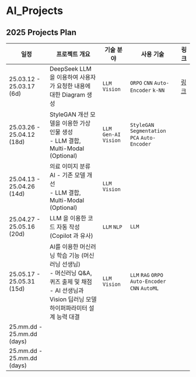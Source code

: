 # AI_Projects

## 2025 Projects Plan

| 일정                         | 프로젝트 개요                                                                                             | 기술 분야                               | 사용 기술                                                                    | 링크                                                                 |
|----------------------------|-----------------------------------------------------------------------------------------------------|-------------------------------------|--------------------------------------------------------------------------|--------------------------------------------------------------------|
| 25.03.12 - 25.03.17 (6d)   | DeepSeek LLM 을 이용하여 사용자가 요청한 내용에 대한 Diagram 생성                                                      | ```LLM``` ```Vision```              | ```ORPO``` ```CNN``` ```Auto-Encoder``` ```k-NN```                       | [링크](%5B2025.03.12%20-%20%5D%20DeepSeek%20LLM%20으로%20Diagram%20생성) |
| 25.03.26 - 25.04.12 (18d)  | StyleGAN 개선 모델을 이용한 가상 인물 생성<br>- LLM 결합, Multi-Modal (Optional)                                    | ```LLM``` ```Gen-AI``` ```Vision``` | ```StyleGAN``` ```Segmentation``` ```PCA``` ```Auto-Encoder```           |                                                                    |
| 25.04.13 - 25.04.26 (14d)  | 의료 이미지 분류 AI - 기존 모델 개선<br>- LLM 결합, Multi-Modal (Optional)                                         | ```LLM``` ```Vision```              |                                                                          |                                                                    |
| 25.04.27 - 25.05.16 (20d)  | LLM 을 이용한 코드 자동 작성 (Copilot 과 유사)                                                                   | ```LLM``` ```NLP```                 | ```LLM```                                                                |                                                                    |
| 25.05.17 - 25.05.31 (15d)  | AI를 이용한 머신러닝 학습 기능 (머신러닝 선생님)<br>- 머신러닝 Q&A, 퀴즈 출제 및 채점<br>- AI 선생님과 Vision 딥러닝 모델 하이퍼파라미터 설계 능력 대결 | ```LLM``` ```Vision```              | ```LLM``` ```RAG``` ```ORPO``` ```Auto-Encoder``` ```CNN``` ```AutoML``` |                                                                    |
| 25.mm.dd - 25.mm.dd (days) |                                                                                                     |                                     |                                                                          |                                                                    |
| 25.mm.dd - 25.mm.dd (days) |                                                                                                     |                                     |                                                                          |                                                                    |
